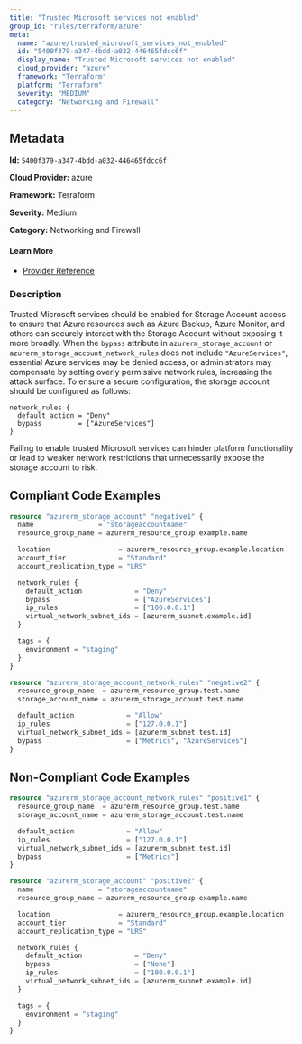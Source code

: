 ```yaml
---
title: "Trusted Microsoft services not enabled"
group_id: "rules/terraform/azure"
meta:
  name: "azure/trusted_microsoft_services_not_enabled"
  id: "5400f379-a347-4bdd-a032-446465fdcc6f"
  display_name: "Trusted Microsoft services not enabled"
  cloud_provider: "azure"
  framework: "Terraform"
  platform: "Terraform"
  severity: "MEDIUM"
  category: "Networking and Firewall"
---
```

## Metadata

**Id:** `5400f379-a347-4bdd-a032-446465fdcc6f`

**Cloud Provider:** azure

**Framework:** Terraform

**Severity:** Medium

**Category:** Networking and Firewall

#### Learn More

 - [Provider Reference](https://registry.terraform.io/providers/hashicorp/azurerm/latest/docs/resources/storage_account#bypass)

### Description

 Trusted Microsoft services should be enabled for Storage Account access to ensure that Azure resources such as Azure Backup, Azure Monitor, and others can securely interact with the Storage Account without exposing it more broadly. When the `bypass` attribute in `azurerm_storage_account` or `azurerm_storage_account_network_rules` does not include `"AzureServices"`, essential Azure services may be denied access, or administrators may compensate by setting overly permissive network rules, increasing the attack surface. To ensure a secure configuration, the storage account should be configured as follows:

```
network_rules {
  default_action = "Deny"
  bypass         = ["AzureServices"]
}
```

Failing to enable trusted Microsoft services can hinder platform functionality or lead to weaker network restrictions that unnecessarily expose the storage account to risk.


## Compliant Code Examples
```terraform
resource "azurerm_storage_account" "negative1" {
  name                = "storageaccountname"
  resource_group_name = azurerm_resource_group.example.name

  location                 = azurerm_resource_group.example.location
  account_tier             = "Standard"
  account_replication_type = "LRS"

  network_rules {
    default_action             = "Deny"
	bypass					   = ["AzureServices"]
    ip_rules                   = ["100.0.0.1"]
    virtual_network_subnet_ids = [azurerm_subnet.example.id]
  }

  tags = {
    environment = "staging"
  }
}

resource "azurerm_storage_account_network_rules" "negative2" {
  resource_group_name  = azurerm_resource_group.test.name
  storage_account_name = azurerm_storage_account.test.name

  default_action             = "Allow"
  ip_rules                   = ["127.0.0.1"]
  virtual_network_subnet_ids = [azurerm_subnet.test.id]
  bypass                     = ["Metrics", "AzureServices"]
}
```
## Non-Compliant Code Examples
```terraform
resource "azurerm_storage_account_network_rules" "positive1" {
  resource_group_name  = azurerm_resource_group.test.name
  storage_account_name = azurerm_storage_account.test.name

  default_action             = "Allow"
  ip_rules                   = ["127.0.0.1"]
  virtual_network_subnet_ids = [azurerm_subnet.test.id]
  bypass                     = ["Metrics"]
}

resource "azurerm_storage_account" "positive2" {
  name                = "storageaccountname"
  resource_group_name = azurerm_resource_group.example.name

  location                 = azurerm_resource_group.example.location
  account_tier             = "Standard"
  account_replication_type = "LRS"

  network_rules {
    default_action             = "Deny"
	bypass					   = ["None"]
    ip_rules                   = ["100.0.0.1"]
    virtual_network_subnet_ids = [azurerm_subnet.example.id]
  }

  tags = {
    environment = "staging"
  }
}
```